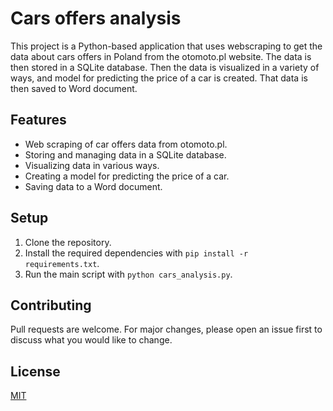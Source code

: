 # Cars offers analysis
This project is a Python-based application that uses webscraping to get the data about cars offers in Poland
from the otomoto.pl website. The data is then stored in a SQLite database.
Then the data is visualized in a variety of ways, and model for predicting the price of a car is created.
That data is then saved to Word document.

## Features

- Web scraping of car offers data from otomoto.pl.
- Storing and managing data in a SQLite database.
- Visualizing data in various ways.
- Creating a model for predicting the price of a car.
- Saving data to a Word document.

## Setup

1. Clone the repository.
2. Install the required dependencies with `pip install -r requirements.txt`.
3. Run the main script with `python cars_analysis.py`.

## Contributing

Pull requests are welcome. For major changes, please open an issue first to discuss what you would like to change.

## License

[MIT](https://choosealicense.com/licenses/mit/)

